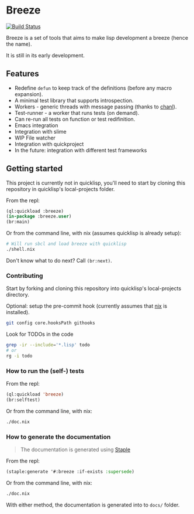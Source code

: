 # Breeze

[![Build Status](https://travis-ci.org/fstamour/breeze.svg?branch=master)](https://travis-ci.org/fstamour/breeze)

Breeze is a set of tools that aims to make lisp development a breeze (hence the name).

It is still in its early development.

## Features

* Redefine `defun` to keep track of the definitions (before any macro expansion).
* A minimal test library that supports introspection.
* Workers - generic threads with message passing (thanks to [chanl](https://github.com/zkat/chanl)).
* Test-runner - a worker that runs tests (on demand).
* Can re-run all tests on function or test redifinition.
* Emacs integration
* Integration with slime
* WIP File watcher
* Integration with quickproject
* In the future: integration with different test frameworks

## Getting started

This project is currently not in quicklisp, you'll need to start by
cloning this repository in quicklisp's local-projects folder.

From the repl:

```lisp
(ql:quickload :breeze)
(in-package :breeze.user)
(br:main)
```
Or from the command line, with nix (assumes quicklisp is already setup):

```sh
# Will run sbcl and load breeze with quicklisp
./shell.nix
```

Don't know what to do next? Call `(br:next)`.

### Contributing

Start by forking and cloning this repository into quicklisp's
local-projects directory.

Optional: setup the pre-commit hook (currently assumes that
[nix](https://nixos.org/) is installed).

```sh
git config core.hooksPath githooks
```

Look for TODOs in the code

```sh
grep -ir --include='*.lisp' todo
# or
rg -i todo
```

### How to run the (self-) tests

From the repl:

```lisp
(ql:quickload 'breeze)
(br:selftest)
```

Or from the command line, with nix:

```sh
./doc.nix
```

### How to generate the documentation

> The documentation is generated using [Staple](https://shinmera.github.io/staple/)

From the repl:

```lisp
(staple:generate '#:breeze :if-exists :supersede)
```

Or from the command line, with nix:

```sh
./doc.nix
```

With either method, the documentation is generated into to `docs/`
folder.
